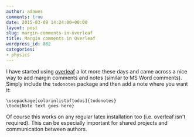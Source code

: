 ```yaml
---
author: adawes
comments: true
date: 2015-03-09 14:24:00+00:00
layout: post
slug: margin-comments-in-overleaf
title: Margin comments in Overleaf
wordpress_id: 882
categories:
- physics
---
```


I have started using [overleaf](http://overleaf.com) a lot more these days and came across a nice way to add margin comments and notes (similar to MS Word comments). Simply include the `todonotes` package and then add a note where
you want it:

    \usepackage[colorinlistoftodos]{todonotes}
    \todo{Note text goes here}

Of course this works on any regular latex installation too (i.e. overleaf isn't required). This can be especially important for shared projects and communication between authors.
